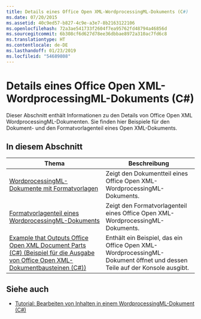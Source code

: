 ```yaml
---
title: Details eines Office Open XML-WordprocessingML-Dokuments (C#)
ms.date: 07/20/2015
ms.assetid: 40c9ed57-b827-4c9e-a3e7-8b2163122106
ms.openlocfilehash: 72a3ae541733f2604f7ea95762fd48794a46856d
ms.sourcegitcommit: 6b308cf6d627d78ee36dbbae8972a310ac7fd6c8
ms.translationtype: HT
ms.contentlocale: de-DE
ms.lasthandoff: 01/23/2019
ms.locfileid: "54689808"
---
```

# <a name="details-of-office-open-xml-wordprocessingml-documents-c"></a>Details eines Office Open XML-WordprocessingML-Dokuments (C#)
Dieser Abschnitt enthält Informationen zu den Details von Office Open XML WordprocessingML-Dokumenten. Sie finden hier Beispiele für den Dokument- und den Formatvorlagenteil eines Open XML-Dokuments.  
  
## <a name="in-this-section"></a>In diesem Abschnitt  
  
|Thema|Beschreibung|  
|-----------|-----------------|  
|[WordprocessingML-Dokumente mit Formatvorlagen](../../../../csharp/programming-guide/concepts/linq/wordprocessingml-document-with-styles.md)|Zeigt den Dokumentteil eines Office Open XML-WordprocessingML-Dokuments.|  
|[Formatvorlagenteil eines WordprocessingML-Dokuments](../../../../csharp/programming-guide/concepts/linq/style-part-of-a-wordprocessingml-document.md)|Zeigt den Formatvorlagenteil eines Office Open XML-WordprocessingML-Dokuments.|  
|[Example that Outputs Office Open XML Document Parts (C#) (Beispiel für die Ausgabe von Office Open XML-Dokumentbausteinen (C#))](../../../../csharp/programming-guide/concepts/linq/example-that-outputs-office-open-xml-document-parts.md)|Enthält ein Beispiel, das ein Office Open XML-WordprocessingML-Dokument öffnet und dessen Teile auf der Konsole ausgibt.|  
  
## <a name="see-also"></a>Siehe auch

- [Tutorial: Bearbeiten von Inhalten in einem WordprocessingML-Dokument (C#)](../../../../csharp/programming-guide/concepts/linq/tutorial-manipulating-content-in-a-wordprocessingml-document.md)
